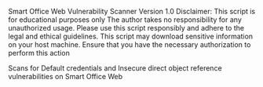 Smart Office Web Vulnerability Scanner
Version 1.0
Disclaimer: 
This script is for educational purposes only
The author takes no responsibility for any unauthorized usage.
Please use this script responsibly and adhere to the legal and ethical guidelines.
This script may download sensitive information on your host machine.
Ensure that you have the necessary authorization to perform this action

Scans for Default credentials and Insecure direct object reference vulnerabilities on Smart Office Web 
